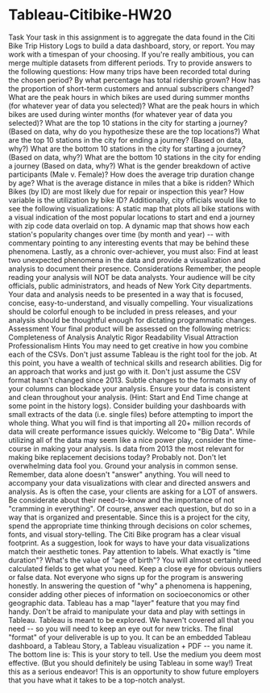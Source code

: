 # Tableau-Citibike-HW20
Task  Your task in this assignment is to aggregate the data found in the Citi Bike Trip History Logs to build a data dashboard, story, or report.  You may work with a timespan of your choosing. If you're really ambitious, you can merge multiple datasets from different periods. Try to provide answers to the following questions:   How many trips have been recorded total during the chosen period? By what percentage has total ridership grown?  How has the proportion of short-term customers and annual subscribers changed? What are the peak hours in which bikes are used during summer months (for whatever year of data you selected)?  What are the peak hours in which bikes are used during winter months (for whatever year of data you selected)? What are the top 10 stations in the city for starting a journey? (Based on data, why do you hypothesize these are the top locations?) What are the top 10 stations in the city for ending a journey? (Based on data, why?) What are the bottom 10 stations in the city for starting a journey? (Based on data, why?) What are the bottom 10 stations in the city for ending a journey (Based on data, why?) What is the gender breakdown of active participants (Male v. Female)? How does the average trip duration change by age? What is the average distance in miles that a bike is ridden? Which Bikes (by ID) are most likely due for repair or inspection this year?  How variable is the utilization by bike ID?   Additionally, city officials would like to see the following visualizations:   A static map that plots all bike stations with a visual indication of the most popular locations to start and end a journey with zip code data overlaid on top. A dynamic map that shows how each station's popularity changes over time (by month and year) -- with commentary pointing to any interesting events that may be behind these phenomena.   Lastly, as a chronic over-achiever, you must also:   Find at least two unexpected phenomena in the data and provide a visualization and analysis to document their presence.     Considerations  Remember, the people reading your analysis will NOT be data analysts. Your audience will be city officials, public administrators, and heads of New York City departments. Your data and analysis needs to be presented in a way that is focused, concise, easy-to-understand, and visually compelling. Your visualizations should be colorful enough to be included in press releases, and your analysis should be thoughtful enough for dictating programmatic changes.    Assessment  Your final product will be assessed on the following metrics:    Completeness of Analysis  Analytic Rigor Readability Visual Attraction Professionalism    Hints   You may need to get creative in how you combine each of the CSVs. Don't just assume Tableau is the right tool for the job. At this point, you have a wealth of technical skills and research abilities. Dig for an approach that works and just go with it. Don't just assume the CSV format hasn't changed since 2013. Subtle changes to the formats in any of your columns can blockade your analysis. Ensure your data is consistent and clean throughout your analysis. (Hint: Start and End Time change at some point in the history logs). Consider building your dashboards with small extracts of the data (i.e. single files) before attempting to import the whole thing. What you will find is that importing all 20+ million records of data will create performance issues quickly. Welcome to "Big Data". While utilizing all of the data may seem like a nice power play, consider the time-course in making your analysis. Is data from 2013 the most relevant for making bike replacement decisions today? Probably not. Don't let overwhelming data fool you. Ground your analysis in common sense. Remember, data alone doesn't "answer" anything. You will need to accompany your data visualizations with clear and directed answers and analysis.  As is often the case, your clients are asking for a LOT of answers. Be considerate about their need-to-know and the importance of not "cramming in everything". Of course, answer each question, but do so in a way that is organized and presentable.  Since this is a project for the city, spend the appropriate time thinking through decisions on color schemes, fonts, and visual story-telling. The Citi Bike program has a clear visual footprint. As a suggestion, look for ways to have your data visualizations match their aesthetic tones. Pay attention to labels. What exactly is "time duration"? What's the value of "age of birth"? You will almost certainly need calculated fields to get what you need. Keep a close eye for obvious outliers or false data. Not everyone who signs up for the program is answering honestly. In answering the question of "why" a phenomena is happening, consider adding other pieces of information on socioeconomics or other geographic data. Tableau has a map "layer" feature that you may find handy.  Don't be afraid to manipulate your data and play with settings in Tableau. Tableau is meant to be explored. We haven't covered all that you need -- so you will need to keep an eye out for new tricks.  The final "format" of your deliverable is up to you. It can be an embedded Tableau dashboard, a Tableau Story, a Tableau visualization + PDF -- you name it. The bottom line is: This is your story to tell. Use the medium you deem most effective. (But you should definitely be using Tableau in some way!) Treat this as a serious endeavor! This is an opportunity to show future employers that you have what it takes to be a top-notch analyst.  
